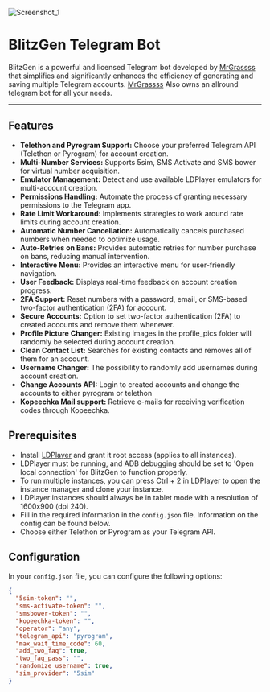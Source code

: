 ![Screenshot_1](https://github.com/user-attachments/assets/81c217b6-2758-48e0-ba89-33689e299cbb)

# BlitzGen Telegram Bot

BlitzGen is a powerful and licensed Telegram bot developed by [MrGrassss](https://t.me/MrGrassss) that simplifies and significantly enhances the efficiency of generating and saving multiple Telegram accounts. 
[MrGrassss](https://t.me/MrGrassss) Also owns an allround telegram bot for all your needs.

---

## Features

- **Telethon and Pyrogram Support:** Choose your preferred Telegram API (Telethon or Pyrogram) for account creation.
- **Multi-Number Services:** Supports 5sim, SMS Activate and SMS bower for virtual number acquisition.
- **Emulator Management:** Detect and use available LDPlayer emulators for multi-account creation.
- **Permissions Handling:** Automate the process of granting necessary permissions to the Telegram app.
- **Rate Limit Workaround:** Implements strategies to work around rate limits during account creation.
- **Automatic Number Cancellation:** Automatically cancels purchased numbers when needed to optimize usage.
- **Auto-Retries on Bans:** Provides automatic retries for number purchase on bans, reducing manual intervention.
- **Interactive Menu:** Provides an interactive menu for user-friendly navigation.
- **User Feedback:** Displays real-time feedback on account creation progress.
- **2FA Support:** Reset numbers with a password, email, or SMS-based two-factor authentication (2FA) for account.
- **Secure Accounts:** Option to set two-factor authentication (2FA) to created accounts and remove them whenever.
- **Profile Picture Changer:** Existing images in the profile_pics folder will randomly be selected during account creation.
- **Clean Contact List:** Searches for existing contacts and removes all of them for an account.
- **Username Changer:** The possibility to randomly add usernames during account creation.
- **Change Accounts API:** Login to created accounts and change the accounts to either pyrogram or telethon
- **Kopeechka Mail support:** Retrieve e-mails for receiving verification codes through Kopeechka.

## Prerequisites

- Install [LDPlayer](https://www.ldplayer.net/) and grant it root access (applies to all instances).
- LDPlayer must be running, and ADB debugging should be set to 'Open local connection' for BlitzGen to function properly.
- To run multiple instances, you can press Ctrl + 2 in LDPlayer to open the instance manager and clone your instance.
- LDPlayer instances should always be in tablet mode with a resolution of 1600x900 (dpi 240).
- Fill in the required information in the `config.json` file. Information on the config can be found below.
- Choose either Telethon or Pyrogram as your Telegram API.

## Configuration

In your `config.json` file, you can configure the following options:

```json
{
  "5sim-token": "",
  "sms-activate-token": "",
  "smsbower-token": "",
  "kopeechka-token": "",
  "operator": "any",
  "telegram_api": "pyrogram",
  "max_wait_time_code": 60,
  "add_two_faq": true,
  "two_faq_pass": "",
  "randomize_username": true,
  "sim_provider": "5sim"
}

